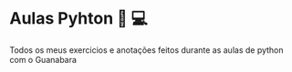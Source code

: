 # Aulas Pyhton 📕 💻
Todos os meus exercicios e anotações feitos durante as aulas de python com o Guanabara
